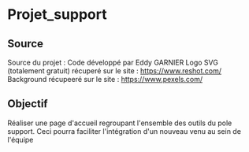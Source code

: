 # Projet_support
## Source
Source du projet : 
Code développé par Eddy GARNIER
Logo SVG (totalement gratuit) récuperé sur le site : https://www.reshot.com/
Background récupeeré sur le site : https://www.pexels.com/

## Objectif
Réaliser une page d'accueil regroupant l'ensemble des outils du pole support.
Ceci pourra faciliter l'intégration d'un nouveau venu au sein de l'équipe


